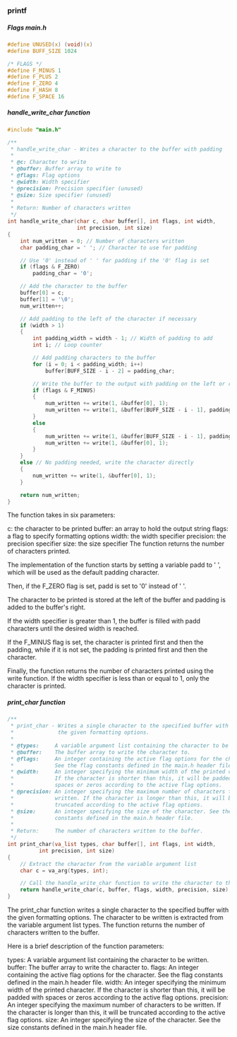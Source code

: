 ### printf
##### Flags main.h

```c
#define UNUSED(x) (void)(x)
#define BUFF_SIZE 1024

/* FLAGS */
#define F_MINUS 1
#define F_PLUS 2
#define F_ZERO 4
#define F_HASH 8
#define F_SPACE 16
```

##### handle_write_char function
```c
#include "main.h"

/**
 * handle_write_char - Writes a character to the buffer with padding
 *
 * @c: Character to write
 * @buffer: Buffer array to write to
 * @flags: Flag options
 * @width: Width specifier
 * @precision: Precision specifier (unused)
 * @size: Size specifier (unused)
 *
 * Return: Number of characters written
 */
int handle_write_char(char c, char buffer[], int flags, int width,
                      int precision, int size)
{
    int num_written = 0; // Number of characters written
    char padding_char = ' '; // Character to use for padding

    // Use '0' instead of ' ' for padding if the '0' flag is set
    if (flags & F_ZERO)
        padding_char = '0';

    // Add the character to the buffer
    buffer[0] = c;
    buffer[1] = '\0';
    num_written++;

    // Add padding to the left of the character if necessary
    if (width > 1)
    {
        int padding_width = width - 1; // Width of padding to add
        int i; // Loop counter

        // Add padding characters to the buffer
        for (i = 0; i < padding_width; i++)
            buffer[BUFF_SIZE - i - 2] = padding_char;

        // Write the buffer to the output with padding on the left or right
        if (flags & F_MINUS)
        {
            num_written += write(1, &buffer[0], 1);
            num_written += write(1, &buffer[BUFF_SIZE - i - 1], padding_width);
        }
        else
        {
            num_written += write(1, &buffer[BUFF_SIZE - i - 1], padding_width);
            num_written += write(1, &buffer[0], 1);
        }
    }
    else // No padding needed, write the character directly
    {
        num_written += write(1, &buffer[0], 1);
    }

    return num_written;
}
```
The function takes in six parameters:

c: the character to be printed
buffer: an array to hold the output string
flags: a flag to specify formatting options
width: the width specifier
precision: the precision specifier
size: the size specifier
The function returns the number of characters printed.

The implementation of the function starts by setting a variable padd to ' ', which will be used as the default padding character.

Then, if the F_ZERO flag is set, padd is set to '0' instead of ' '.

The character to be printed is stored at the left of the buffer and padding is added to the buffer's right.

If the width specifier is greater than 1, the buffer is filled with padd characters until the desired width is reached.

If the F_MINUS flag is set, the character is printed first and then the padding, while if it is not set, the padding is printed first and then the character.

Finally, the function returns the number of characters printed using the write function. If the width specifier is less than or equal to 1, only the character is printed.


##### print_char function
```c
/**
 * print_char - Writes a single character to the specified buffer with
 *              the given formatting options.
 *
 * @types:     A variable argument list containing the character to be written.
 * @buffer:    The buffer array to write the character to.
 * @flags:     An integer containing the active flag options for the character.
 *             See the flag constants defined in the main.h header file.
 * @width:     An integer specifying the minimum width of the printed character.
 *             If the character is shorter than this, it will be padded with
 *             spaces or zeros according to the active flag options.
 * @precision: An integer specifying the maximum number of characters to be
 *             written. If the character is longer than this, it will be
 *             truncated according to the active flag options.
 * @size:      An integer specifying the size of the character. See the size
 *             constants defined in the main.h header file.
 *
 * Return:     The number of characters written to the buffer.
 */
int print_char(va_list types, char buffer[], int flags, int width,
	      int precision, int size)
{
    // Extract the character from the variable argument list
    char c = va_arg(types, int);

    // Call the handle_write_char function to write the character to the buffer
    return handle_write_char(c, buffer, flags, width, precision, size);
}
```

The print_char function writes a single character to the specified buffer with the given formatting options. The character to be written is extracted from the variable argument list types. The function returns the number of characters written to the buffer.

Here is a brief description of the function parameters:

types: A variable argument list containing the character to be written.
buffer: The buffer array to write the character to.
flags: An integer containing the active flag options for the character. See the flag constants defined in the main.h header file.
width: An integer specifying the minimum width of the printed character. If the character is shorter than this, it will be padded with spaces or zeros according to the active flag options.
precision: An integer specifying the maximum number of characters to be written. If the character is longer than this, it will be truncated according to the active flag options.
size: An integer specifying the size of the character. See the size constants defined in the main.h header file.
